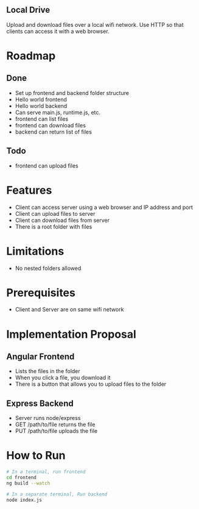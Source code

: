 Local Drive
---
Upload and download files over a local wifi network. Use HTTP so that clients can access it with a web browser.

# Roadmap

## Done
- Set up frontend and backend folder structure
- Hello world frontend
- Hello world backend
- Can serve main.js, runtime.js, etc.
- frontend can list files
- frontend can download files
- backend can return list of files

## Todo
- frontend can upload files



# Features
- Client can access server using a web browser and IP address and port
- Client can upload files to server
- Client can download files from server
- There is a root folder with files

# Limitations
- No nested folders allowed

# Prerequisites
- Client and Server are on same wifi network

# Implementation Proposal

## Angular Frontend
- Lists the files in the folder
- When you click a file, you download it
- There is a button that allows you to upload files to the folder

## Express Backend
- Server runs node/express
- GET /path/to/file returns the file
- PUT /path/to/file uploads the file

# How to Run
```bash
# In a terminal, run frontend
cd frontend
ng build --watch

# In a separate terminal, Run backend
node index.js
```

